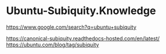 # Ubuntu-Subiquity.Knowledge
https://www.google.com/search?q=ubuntu+subiquity

https://canonical-subiquity.readthedocs-hosted.com/en/latest/
https://ubuntu.com/blog/tag/subiquity

